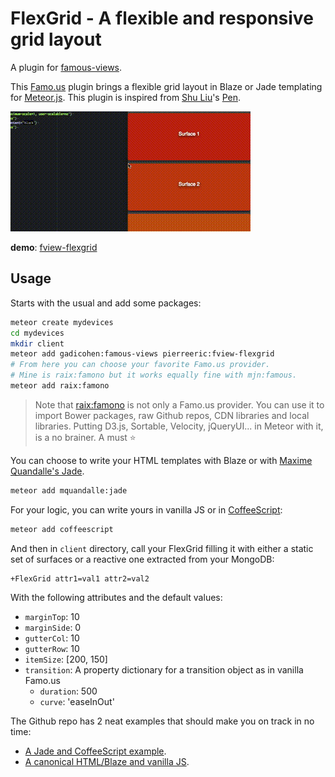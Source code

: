 # FlexGrid - A flexible and responsive grid layout

A plugin for [famous-views](http://famous-views.meteor.com).

This [Famo.us](http://famo.us) plugin brings a flexible grid layout in Blaze or Jade templating for [Meteor.js](https://www.meteor.com). This plugin is inspired from [Shu Liu](https://twitter.com/shupacio)'s [Pen](http://codepen.io/shupac/pen/zGFiE).

![FlexGrid](https://raw.githubusercontent.com/PEM--/fview-flexgrid/master/assets/output.gif)

**demo**: [fview-flexgrid](http://fview-flexgrid.meteor.com)

## Usage
Starts with the usual and add some packages:
```bash
meteor create mydevices
cd mydevices
mkdir client
meteor add gadicohen:famous-views pierreeric:fview-flexgrid
# From here you can choose your favorite Famo.us provider.
# Mine is raix:famono but it works equally fine with mjn:famous.
meteor add raix:famono
```

> Note that [raix:famono](https://atmospherejs.com/raix/famono) is not only a Famo.us provider. You can use it to import Bower packages, raw Github repos, CDN libraries and local libraries. Putting D3.js, Sortable, Velocity, jQueryUI... in Meteor with it, is a no brainer. A must :star:

You can choose to write your HTML templates with Blaze or
with [Maxime Quandalle's Jade](https://github.com/mquandalle/meteor-jade).
```bash
meteor add mquandalle:jade
```

For your logic, you can write yours in vanilla JS or in [CoffeeScript](https://atmospherejs.com/meteor/coffeescript):
```bash
meteor add coffeescript
```

And then in `client` directory, call your FlexGrid filling it with either a static set of surfaces or a reactive one extracted from your MongoDB:
```jade
+FlexGrid attr1=val1 attr2=val2
```
With the following attributes and the default values:
* `marginTop`: 10
* `marginSide`: 0
* `gutterCol`: 10
* `gutterRow`: 10
* `itemSize`: [200, 150]
* `transition`: A property dictionary for a transition object as in vanilla Famo.us
    * `duration`: 500
    * `curve`: 'easeInOut'

The Github repo has 2 neat examples that should make you on track in no time:
* [A Jade and CoffeeScript example](https://github.com/PEM--/fview-flexgrid/tree/master/example).
* [A canonical HTML/Blaze and vanilla JS](https://github.com/PEM--/fview-flexgrid/tree/master/example%20-%20html%20-%20js).
